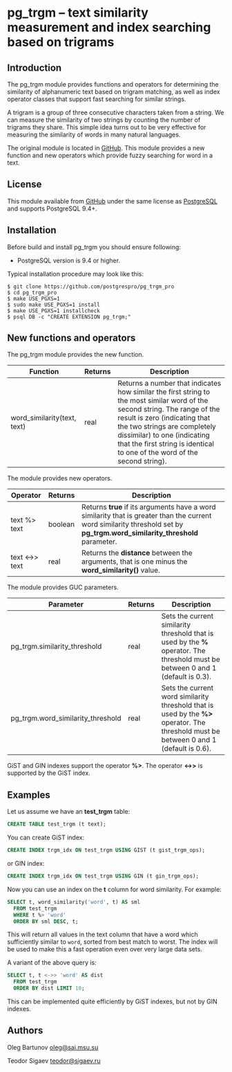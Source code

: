 # pg_trgm – text similarity measurement and index searching based on trigrams

## Introduction

The pg_trgm module provides functions and operators for determining the
similarity of alphanumeric text based on trigram matching, as well as index
operator classes that support fast searching for similar strings.

A trigram is a group of three consecutive characters taken from a string. We can
measure the similarity of two strings by counting the number of trigrams they
share. This simple idea turns out to be very effective for measuring the
similarity of words in many natural languages.

The original module is located in
[GitHub](https://github.com/postgres/postgres/tree/master/contrib/pg_trgm). This
module provides a new function and new operators which provide fuzzy searching
for word in a text.

## License

This module available from [GitHub](https://github.com/postgrespro/pg_trgm_pro)
under the same license as [PostgreSQL](http://www.postgresql.org/about/licence/)
and supports PostgreSQL 9.4+.

## Installation

Before build and install pg_trgm you should ensure following:

* PostgreSQL version is 9.4 or higher.

Typical installation procedure may look like this:

    $ git clone https://github.com/postgrespro/pg_trgm_pro
    $ cd pg_trgm_pro
    $ make USE_PGXS=1
    $ sudo make USE_PGXS=1 install
    $ make USE_PGXS=1 installcheck
    $ psql DB -c "CREATE EXTENSION pg_trgm;"

## New functions and operators

The pg_trgm module provides the new function.

|          Function           | Returns |                      Description
| --------------------------- | ------- | ---------------------------------------------------
| word_similarity(text, text) | real    | Returns a number that indicates how similar the first string to the most similar word of the second string.  The range of the result is zero (indicating that the two strings are completely dissimilar) to one (indicating that the first string is identical to one of the word of the second string).

The module provides new operators.

|    Operator    | Returns |                      Description
| -------------- | ------- | ---------------------------------------------------
| text %> text   | boolean | Returns **true** if its arguments have a word similarity that is greater than the current word similarity threshold set by **pg_trgm.word_similarity_threshold** parameter.
| text <->> text | real    | Returns the **distance** between the arguments, that is one minus the **word_similarity()** value.

The module provides GUC parameters.

|       Parameter                   | Returns |                      Description
| --------------------------------- | ------- | ---------------------------------------------------
| pg_trgm.similarity_threshold      | real    | Sets the current similarity threshold that is used by the **%** operator. The threshold must be between 0 and 1 (default is 0.3).
| pg_trgm.word_similarity_threshold | real    | Sets the current word similarity threshold that is used by the **%>** operator. The threshold must be between 0 and 1 (default is 0.6).

GiST and GIN indexes support the operator **%>**. The operator **<->>** is
supported by the GiST index.

## Examples

Let us assume we have an **test_trgm** table:

```sql
CREATE TABLE test_trgm (t text);
```

You can create GiST index:

```sql
CREATE INDEX trgm_idx ON test_trgm USING GIST (t gist_trgm_ops);
```

or GIN index:

```sql
CREATE INDEX trgm_idx ON test_trgm USING GIN (t gin_trgm_ops);
```

Now you can use an index on the **t** column for word similarity. For example:

```sql
SELECT t, word_similarity('word', t) AS sml
  FROM test_trgm
  WHERE t %> 'word'
  ORDER BY sml DESC, t;
```

This will return all values in the text column that have a word which
sufficiently similar to `word`, sorted from best match to worst. The index will be used to make this a fast operation even over very large data sets.

A variant of the above query is:

```sql
SELECT t, t <->> 'word' AS dist
  FROM test_trgm
  ORDER BY dist LIMIT 10;
```

This can be implemented quite efficiently by GiST indexes, but not by GIN
indexes.

## Authors

Oleg Bartunov <oleg@sai.msu.su>

Teodor Sigaev <teodor@sigaev.ru>